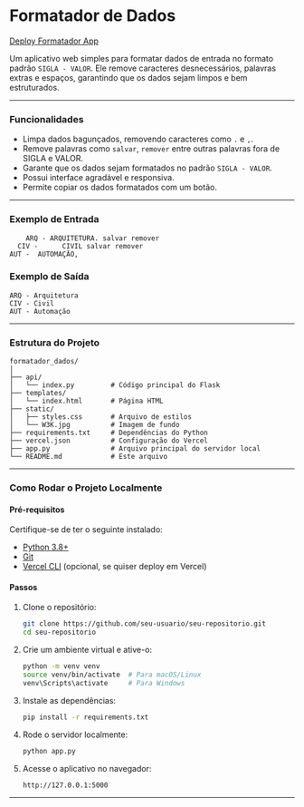 
# Formatador de Dados

[Deploy Formatador App](https://formatador-dados.vercel.app/)

Um aplicativo web simples para formatar dados de entrada no formato padrão `SIGLA - VALOR`. Ele remove caracteres desnecessários, palavras extras e espaços, garantindo que os dados sejam limpos e bem estruturados.

---

### **Funcionalidades**
- Limpa dados bagunçados, removendo caracteres como `.` e `,`.
- Remove palavras como `salvar`, `remover` entre outras palavras fora de SIGLA e VALOR. 
- Garante que os dados sejam formatados no padrão `SIGLA - VALOR`.
- Possui interface agradável e responsiva.
- Permite copiar os dados formatados com um botão.

---

### **Exemplo de Entrada**

```plaintext
    ARQ - ARQUITETURA. salvar remover
  CIV -      CIVIL salvar remover      
AUT -  AUTOMAÇĀO,      
```

### **Exemplo de Saída**

```plaintext
ARQ - Arquitetura
CIV - Civil
AUT - Automação
```

---


### **Estrutura do Projeto**

```
formatador_dados/
│
├── api/
│   └── index.py         # Código principal do Flask
├── templates/
│   └── index.html       # Página HTML
├── static/
│   ├── styles.css       # Arquivo de estilos
│   └── W3K.jpg          # Imagem de fundo
├── requirements.txt     # Dependências do Python
├── vercel.json          # Configuração do Vercel
├── app.py               # Arquivo principal do servidor local
└── README.md            # Este arquivo
```

---
### **Como Rodar o Projeto Localmente**

#### **Pré-requisitos**
Certifique-se de ter o seguinte instalado:
- [Python 3.8+](https://www.python.org/downloads/)
- [Git](https://git-scm.com/)
- [Vercel CLI](https://vercel.com/docs/cli) (opcional, se quiser deploy em Vercel)

#### **Passos**
1. Clone o repositório:
   ```bash
   git clone https://github.com/seu-usuario/seu-repositorio.git
   cd seu-repositorio
   ```

2. Crie um ambiente virtual e ative-o:
   ```bash
   python -m venv venv
   source venv/bin/activate  # Para macOS/Linux
   venv\Scripts\activate     # Para Windows
   ```

3. Instale as dependências:
   ```bash
   pip install -r requirements.txt
   ```

4. Rode o servidor localmente:
   ```bash
   python app.py
   ```

5. Acesse o aplicativo no navegador:
   ```
   http://127.0.0.1:5000
   ```

---
